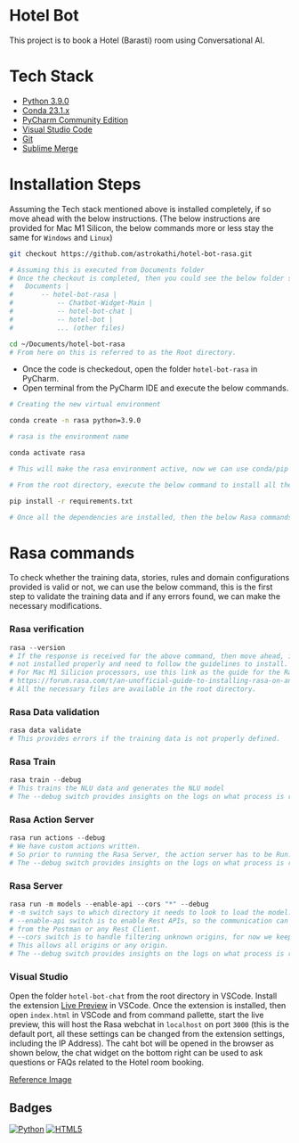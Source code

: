 
# Hotel Bot

This project is to book a Hotel (Barasti) room using Conversational AI.

# Tech Stack

- [Python 3.9.0](https://www.python.org/downloads/release/python-390/)
- [Conda 23.1.x](https://docs.conda.io/projects/conda/en/23.1.x/user-guide/install/index.html)
- [PyCharm Community Edition](https://www.jetbrains.com/pycharm/download/?section=mac)
- [Visual Studio Code](https://learn.microsoft.com/en-us/visualstudio/install/install-visual-studio?view=vs-2022)
- [Git](https://git-scm.com/downloads)
- [Sublime Merge](https://www.sublimemerge.com/download)

# Installation Steps

Assuming the Tech stack mentioned above is installed completely, if so move ahead with the below instructions. (The below instructions are provided for Mac M1 Silicon, the below commands more or less stay the same for `Windows` and `Linux`)

```bash
git checkout https://github.com/astrokathi/hotel-bot-rasa.git

# Assuming this is executed from Documents folder
# Once the checkout is completed, then you could see the below folder structure
#   Documents | 
#       -- hotel-bot-rasa |
#           -- Chatbot-Widget-Main |
#           -- hotel-bot-chat |
#           -- hotel-bot |
#           ... (other files)

cd ~/Documents/hotel-bot-rasa
# From here on this is referred to as the Root directory.
```

- Once the code is checkedout, open the folder `hotel-bot-rasa` in PyCharm.
- Open terminal from the PyCharm IDE and execute the below commands.

```bash
# Creating the new virtual environment

conda create -n rasa python=3.9.0

# rasa is the environment name

conda activate rasa

# This will make the rasa environment active, now we can use conda/pip to manage the packages.

# From the root directory, execute the below command to install all the dependencies needed for RASA 3

pip install -r requirements.txt

# Once all the dependencies are installed, then the below Rasa commands to be executed.
```

# Rasa commands

To check whether the training data, stories, rules and domain configurations provided is valid or not, we can use the below command, this is the first step to validate the training data and if any errors found, we can make the necessary modifications.

### Rasa verification
```python
rasa --version
# If the response is received for the above command, then move ahead, if not the Rasa is
# not installed properly and need to follow the guidelines to install.
# For Mac M1 Silicion processors, use this link as the guide for the Rasa installation.
# https://forum.rasa.com/t/an-unofficial-guide-to-installing-rasa-on-an-m1-macbook/51342
# All the necessary files are available in the root directory.
```

### Rasa Data validation
```python
rasa data validate
# This provides errors if the training data is not properly defined.
```

### Rasa Train
```python
rasa train --debug
# This trains the NLU data and generates the NLU model
# The --debug switch provides insights on the logs on what process is running
```

### Rasa Action Server
```python
rasa run actions --debug
# We have custom actions written.
# So prior to running the Rasa Server, the action server has to be Run.
# The --debug switch provides insights on the logs on what process is running
```

### Rasa Server
```python
rasa run -m models --enable-api --cors "*" --debug
# -m switch says to which directory it needs to look to load the model.
# --enable-api switch is to enable Rest APIs, so the communication can be tested
# from the Postman or any Rest Client.
# --cors switch is to handle filtering unknown origins, for now we keep it "*'
# This allows all origins or any origin.
# The --debug switch provides insights on the logs on what process is running
```

### Visual Studio

Open the folder `hotel-bot-chat` from the root directory in VSCode. Install the extension [Live Preview](https://marketplace.visualstudio.com/items?itemName=ms-vscode.live-server) in VSCode.
Once the extension is installed, then open `index.html` in VSCode and from command pallette, start the live preview, this will host the Rasa webchat in `localhost` on port `3000` (this is the default port, all these settings can be changed from the extension settings, including the IP Address).
The caht bot will be opened in the browser as shown below, the chat widget on the bottom right can be used to ask questions or FAQs related to the Hotel room booking.


[Reference Image](attach)


## Badges

[![Python](https://img.shields.io/badge/Python-Rasa-yellow.svg)](https://rasa.com/docs/rasa/)
[![HTML5](https://img.shields.io/badge/Html5-Rasa%20Webchat-blue.svg)](https://chat-widget-docs.rasa.com/?path=/docs/rasa-chat-widget--widget)